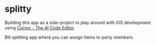 # splitty
Building this app as a side-project to play around with iOS development using [Cursor - The AI Code Editor](https://www.cursor.com/).

Bill splitting app where you can assign items to party members.
